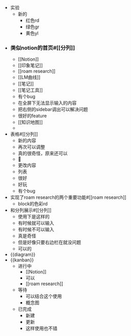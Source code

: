 - 实验 
    - 新的
        - 红色rd
        - 绿色gr
        - 黄色yl
- ### 类似notion的首页#[[分列]]
    - [[Notion]]
    - [[印象笔记]]
    - [[roam research]]
    - [[LM曲线]]
    - [[笔记]]
    - [[笔记工具]]
    - 有个bug
    - 在全屏下无法显示输入的内容
    - 把右侧的sidebar调出可以解决问题
    - 很好的feature
    - [[知识地图]]
    - 
- 表格#[[分列]]
    - 新的内容
    - 再次可以调整
    - 真的很奇怪，原来还可以
    - 
    - 更改内容
    - 列表
    - 很好
    - 好玩
    - 有个bug
- 实现了roam research的两个重要功能#[[roam research]]
    - block的色彩rd
- 和分列展示#[[分列]]
    - 使用下是这样的
    - 有时候就可以输入
    - 有时候不可以输入
    - 真是奇怪
    - 但是好像只要右边栏在就没问题
    - 可以的
- {{diagram}}
- {{kanban}}
    - 进行中
        - [[Notion]]
        - 可以
        - [[roam research]]
    - 等待
        - 可以结合这个使用
        - 概念图
    - 已完成
        - 新建
        - 更新
        - 这样使用也不错
